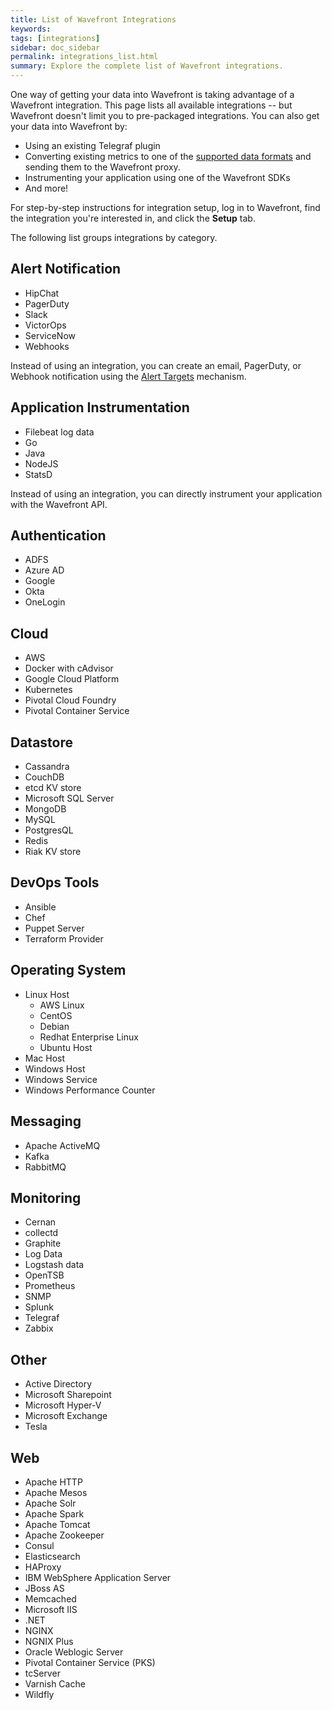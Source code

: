 ```yaml
---
title: List of Wavefront Integrations
keywords:
tags: [integrations]
sidebar: doc_sidebar
permalink: integrations_list.html
summary: Explore the complete list of Wavefront integrations.
---
```


One way of getting your data into Wavefront is taking advantage of a Wavefront integration. This page lists all available integrations -- but Wavefront doesn't limit you to pre-packaged integrations. You can also get your data into Wavefront by:
* Using an existing Telegraf plugin
* Converting existing metrics to one of the [supported data formats](/proxies.html#supported-data-formats) and sending them to the Wavefront proxy.
* Instrumenting your application using one of the Wavefront SDKs
* And more!

For step-by-step instructions for integration setup, log in to Wavefront, find the integration you're interested in, and click the **Setup** tab. 

The following list groups integrations by category.
## Alert Notification

* HipChat
* PagerDuty
* Slack
* VictorOps
* ServiceNow
* Webhooks

Instead of using an integration, you can create an email, PagerDuty, or Webhook notification using the [Alert Targets](webhooks_alert_notification.html) mechanism.

## Application Instrumentation

* Filebeat log data
* Go
* Java
* NodeJS
* StatsD

Instead of using an integration, you can directly instrument your application with the Wavefront API.

## Authentication
* ADFS
* Azure AD
* Google
* Okta
* OneLogin

## Cloud
* AWS
* Docker with cAdvisor
* Google Cloud Platform
* Kubernetes
* Pivotal Cloud Foundry
* Pivotal Container Service

## Datastore
* Cassandra
* CouchDB
* etcd KV store
* Microsoft SQL Server
* MongoDB
* MySQL
* PostgresQL
* Redis
* Riak KV store

## DevOps Tools
* Ansible
* Chef
* Puppet Server
* Terraform Provider

## Operating System
* Linux Host
  * AWS Linux
  * CentOS
  * Debian
  * Redhat Enterprise Linux
  * Ubuntu Host
* Mac Host
* Windows Host
* Windows Service
* Windows Performance Counter

## Messaging
* Apache ActiveMQ
* Kafka
* RabbitMQ

## Monitoring
* Cernan
* collectd
* Graphite
* Log Data
* Logstash data
* OpenTSB
* Prometheus
* SNMP
* Splunk
* Telegraf
* Zabbix

## Other
* Active Directory
* Microsoft Sharepoint
* Microsoft Hyper-V
* Microsoft Exchange
* Tesla

## Web
* Apache HTTP
* Apache Mesos
* Apache Solr
* Apache Spark
* Apache Tomcat
* Apache Zookeeper
* Consul
* Elasticsearch
* HAProxy
* IBM WebSphere Application Server
* JBoss AS
* Memcached
* Microsoft IIS
* .NET
* NGINX
* NGNIX Plus
* Oracle Weblogic Server
* Pivotal Container Service (PKS)
* tcServer
* Varnish Cache
* Wildfly
